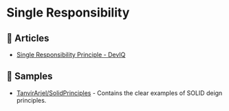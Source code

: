 # Single Responsibility

## 📕 Articles
- [Single Responsibility Principle - DevIQ](https://deviq.com/principles/single-responsibility-principle)

## 🚀 Samples
- [TanvirArjel/SolidPrinciples](https://github.com/TanvirArjel/SolidPrinciples) - Contains the clear examples of SOLID deign principles.